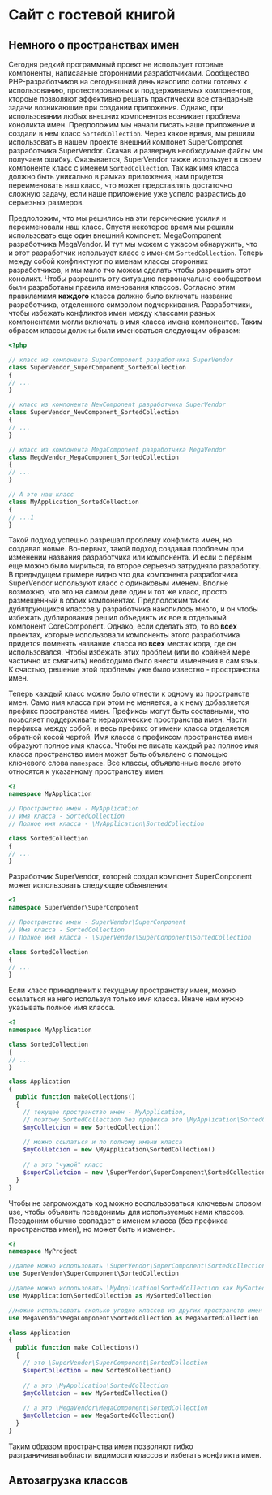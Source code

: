 # Сайт с гостевой книгой

## Немного о пространствах имен

Сегодня редкий программный проект не использует готовые компоненты, написааные сторонними разработчиками. Сообщество PHP-разработчиков на сегодняшний день накопило сотни готовых к использованию, протестированных и поддерживаемых компонентов, ктороые позволяют эффективно решать практически все стандарные задачи возникаюшие при создании приложения. Однако, при использовании любых внешних компонентов возникает проблема конфликта имен. Предположим мы начали писать наше приложение и создали в нем класс `SortedCollection`. Через какое время, мы решили использовать в нашем проекте внешний компонет SuperComponet разработчика SuperVendor. Скачав и развернув необходимые файлы мы получаем ошибку. Оказывается, SuperVendor также использует в своем компоненте класс с именем `SortedCollection`. Так как имя класса должно быть уникально в рамках приложения, нам придется переименовать наш класс, что может представлять достаточно сложную задачу, если наше приложение уже успело разрастись до серьезных размеров.

Предположим, что мы решились на эти героические усилия и переименовали наш класс. Спустя некоторое время мы решили использовать еще один внешний компонет: MegaComponent разработчика MegaVendor. И тут мы можем с ужасом обнаружить, что и этот разработчик использует класс с именем `SortedCollection`. Теперь между собой конфликтуют по именам классы сторонних разработчиков, и мы мало тчо можем сделать чтобы разрешить этот конфликт. Чтобы разрешить эту ситуацию первоначально сообществом были разработаны правила именования классов. Согласно этим правиламимя __каждого__ класса должно было включать название разработчика, отделенного символом подчеркивания. Разработчики, чтобы избежать конфликтов имен между классами разных компонентами могли включать в имя класса имена компонентов. Таким образом классы должны были именоваться следующим образом:

~~~ php
<?php

// класс из компонента SuperComponent разработчика SuperVendor
class SuperVendor_SuperComponent_SortedCollection
{
// ...
}

// класс из компонента NewComponent разработчика SuperVendor
class SuperVendor_NewComponent_SortedCollection
{
// ...
}

// класс из компонента MegaComponent разработчика MegaVendor
class MegdVendor_MegaComponent_SortedCollection
{
// ...
}

// А это наш класс
class MyApplication_SortedCollection
{
// ...1
}
~~~

Такой подход успешно разрешал проблему конфликта имен, но создавал новые. Во-первых, такой подход создавал проблемы при изменении названия разработчика или компонента. И если с первым еще можно было мириться, то второе серьезно затрудняло разработку. В предыдущем примере видно что два компонента разработчика SuperVendor используют класс с одинаковым именем. Вполне возможно, что это на самом деле один и тот же класс, просто размещенный в обоих компонентах. Предположим таких дублтрующихся классов у разработчика накопилось много, и он чтобы избежать дублирования решил объединть их все в отдельный компонент CoreComponent. Однако, если сделать это, то во __всех__ проектах, которые использовали компоненты этого разработчика придется поменять название класса во __всех__ местах кода, где он использовался. Чтобы избежать этих проблем (или по крайней мере частично их смягчить) необходимо было внести изменения в сам язык. К счастью, решение этой проблемы уже было известно - пространства имен.

Теперь каждый класс можно было отнести к одному из пространств имен. Само имя класса при этом не меняется, а к нему добавляется префикс пространства имен. Префиксы могут быть составными, что позволяет поддерживать иерархические пространства имен. Части перфикса между собой, и весь префикс от имени класса отделяется обратной косой чертой. Имя класса с префиксом пространства имен образуют полное имя класса. Чтобы не писать каждый раз полное имя класса пространство имен может быть объявлено с помощью ключевого слова `namespace`. Все классы, объявленные после этото относятся к указанному пространству имен:

~~~ php
<?
namespace MyApplication

// Пространство имен - MyApplication
// Имя класса - SortedCollection
// Полное имя класса - \MyApplication\SortedCollection

class SortedCollection
{
// ...
}
~~~

Разработчик SuperVendor, который создал компонет SuperConponent может использовать следующие объявления:

~~~ php
<?
namespace SuperVendor\SuperConponent

// Пространство имен - SuperVendor\SuperConponent
// Имя класса - SortedCollection
// Полное имя класса - \SuperVendor\SuperConponent\SortedCollection

class SortedCollection
{
// ...
}
~~~

Если класс принадлежит к текущему пространству имен, можно ссылаться на него используя только имя класса. Иначе нам нужно указывать полное имя класса.

~~~ php
<?
namespace MyApplication

class SortedCollection
{
// ...
}

class Application
{
  public function makeCollections()
  {
    // текущее пространство имен - MyApplication,
    // поэтому SortedCollection без префикса это \MyApplication\SortedCollection
    $myColletcion = new SortedCollection()
    
    // можно ссылаться и по полному имени класса
    $myColletcion = new \MyApplication\SortedCollection()
    
    // а это "чужой" класс
    $superColletcion = new \SuperVendor\SuperComponent\SortedCollection()
  }
}
~~~

Чтобы не загромождать код можно воспользоваться ключевым словом use, чтобы объявить псевдонимы для используемых нами классов. Псевдоним обычно совпадает с именем класса (без префикса пространства имен), но может быть и изменен.

~~~ php
<?
namespace MyProject

//далее можно использовать \SuperVendor\SuperComponent\SortedCollection как SortedCollection
use SuperVendor\SuperComponent\SortedCollection 

//далее можно использовать \MyApplication\SortedCollection как MySortedCollection
use MyApplication\SortedCollection as MySortedCollection

//можно использовать сколько угодно классов из других пространств имен
use MegaVendor\MegaComponent\SortedCollection as MegaSortedCollection

class Application
{
  public function make Collections()
  {
    // это \SuperVendor\SuperComponent\SortedCollection
    $superCollection = new SortedCollection()
  
    // а это \MyApplication\SortedCollection
    $myColletcion = new MySortedCollection()
  
    // а это \MegaVendor\MegaComponent\SortedCollection
    $myColletcion = new MegaSortedCollection()
  }
}
~~~

Таким образом пространства имен позволяют гибко разграничиватьобласти видимости классов и избегать конфликта имен.

## Автозагрузка классов


